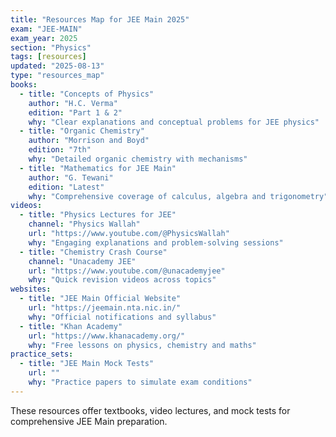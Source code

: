 ```yaml
---
title: "Resources Map for JEE Main 2025"
exam: "JEE-MAIN"
exam_year: 2025
section: "Physics"
tags: [resources]
updated: "2025-08-13"
type: "resources_map"
books:
  - title: "Concepts of Physics"
    author: "H.C. Verma"
    edition: "Part 1 & 2"
    why: "Clear explanations and conceptual problems for JEE physics"
  - title: "Organic Chemistry"
    author: "Morrison and Boyd"
    edition: "7th"
    why: "Detailed organic chemistry with mechanisms"
  - title: "Mathematics for JEE Main"
    author: "G. Tewani"
    edition: "Latest"
    why: "Comprehensive coverage of calculus, algebra and trigonometry"
videos:
  - title: "Physics Lectures for JEE"
    channel: "Physics Wallah"
    url: "https://www.youtube.com/@PhysicsWallah"
    why: "Engaging explanations and problem-solving sessions"
  - title: "Chemistry Crash Course"
    channel: "Unacademy JEE"
    url: "https://www.youtube.com/@unacademyjee"
    why: "Quick revision videos across topics"
websites:
  - title: "JEE Main Official Website"
    url: "https://jeemain.nta.nic.in/"
    why: "Official notifications and syllabus"
  - title: "Khan Academy"
    url: "https://www.khanacademy.org/"
    why: "Free lessons on physics, chemistry and maths"
practice_sets:
  - title: "JEE Main Mock Tests"
    url: ""
    why: "Practice papers to simulate exam conditions"
---
```


These resources offer textbooks, video lectures, and mock tests for comprehensive JEE Main preparation.